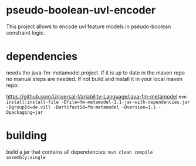 # pseudo-boolean-uvl-encoder
This project allows to encode uvl feature models in pseudo-boolean constraint logic.

# dependencies
needs the java-fm-metamodel project. If it is up to date in the maven repo no manual steps are needed. If not build and install it in your local maven repo:

https://github.com/Universal-Variability-Language/java-fm-metamodel
`mvn install:install-file -Dfile=fm-metamodel-1.1-jar-with-dependencies.jar -DgroupId=de.vill -DartifactId=fm-metamodel -Dversion=1.1 -Dpackaging=jar`

# building
build a jar that contains all dependencies:
`mvn clean compile assembly:single`